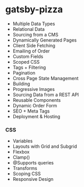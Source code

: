 # gatsby-pizza
- Multiple Data Types
- Relational Data
- Sourcing from a CMS
- Dynamically Generated Pages
- Client Side Fetching
- Emailing of Order
- Custom Fields
- Scoped CSS
- Tags + Filtering
- Pagination
- Cross Page State Management
- Building
- Progressive Images
- Sourcing Data from a REST API
- Reusable Components
- Dynamic Order Form
- SEO + Meta Tags
- Deployment & Hosting

### CSS
- Variables
- Layouts with Grid and Subgrid
- Flexbox
- Clamp()
- @Supports queries
- Transforms
- Scoping CSS
- Responsive Design


